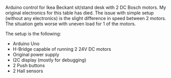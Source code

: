 Arduino control for Ikea Beckant sit/stand desk with 2 DC Bosch motors. 
My original electronics for this table has died. The issue with simple setup (without any electronics) is the slight difference in speed
between 2 motors. The situation gets worse with uneven load for 1 of the motors. 

The setup is the following: 
- Arduino Uno
- H-Bridge capable of running 2 24V DC motors
- Original power supply
- I2C display (mostly for debugging)
- 2 Push buttons
- 2 Hall sensors

